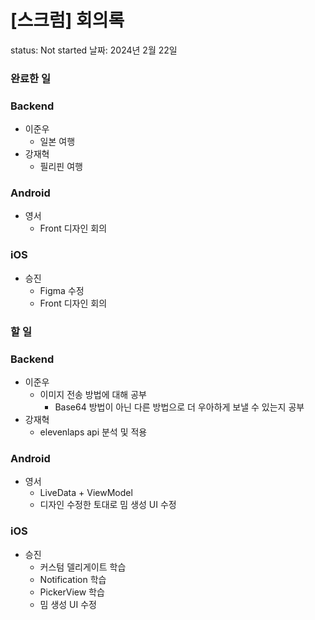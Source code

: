 # [스크럼] 회의록

status: Not started
날짜: 2024년 2월 22일

### 완료한 일

### Backend

- 이준우
    - 일본 여행
- 강재혁
    - 필리핀 여행

### Android

- 영서
    - Front 디자인 회의

### iOS

- 승진
    - Figma 수정
    - Front 디자인 회의

### 할 일

### Backend

- 이준우
    - 이미지 전송 방법에 대해 공부
        - Base64 방법이 아닌 다른 방법으로 더 우아하게 보낼 수 있는지 공부
- 강재혁
    - elevenlaps api 분석 및 적용

### Android

- 영서
    - LiveData + ViewModel
    - 디자인 수정한 토대로 밈 생성 UI 수정

### iOS

- 승진
    - 커스텀 델리게이트 학습
    - Notification 학습
    - PickerView 학습
    - 밈 생성 UI 수정